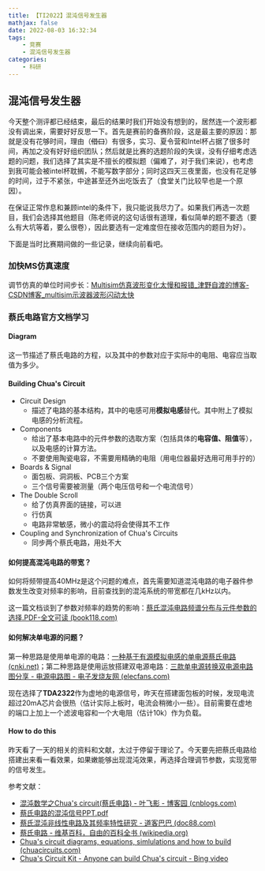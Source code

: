 ```yaml
---
title: 【TI2022】混沌信号发生器
mathjax: false
date: 2022-08-03 16:32:34
tags:
    - 竞赛
    - 混沌信号发生器
categories:
    - 科研
---
```


## 混沌信号发生器

今天整个测评都已经结束，最后的结果时我们开始没有想到的，居然连一个波形都没有调出来，需要好好反思一下。首先是赛前的备赛阶段，这是最主要的原因：那就是没有花够时间，理由（~~借口~~）有很多，实习、夏令营和Intel杯占据了很多时间，再加之没有好好组织团队；然后就是比赛的选题阶段的失误，没有仔细考虑选题的问题，我们选择了其实是不擅长的模拟题（偏难了，对于我们来说），也考虑到我可能会被intel杯耽搁，不能写数字部分；同时这四天三夜里面，也没有花足够的时间，过于不紧张，中途甚至还外出吃饭去了（食堂关门比较早也是一个原因）。

在保证正常作息和兼顾intel的条件下，我只能说我尽力了。如果我们再选一次题目，我们会选择其他题目（陈老师说的这句话很有道理，看似简单的题不要选（要么有大坑等着，要么很卷），因此要选有一定难度但在接收范围内的题目为好）。

下面是当时比赛期间做的一些记录，继续向前看吧。

<!--more-->

### 加快MS仿真速度

调节仿真的单位时间步长：[Multisim仿真波形变化太慢和报错_津野自渡的博客-CSDN博客_multisim示波器波形闪动太快](https://blog.csdn.net/qq_45413245/article/details/105426221)

### 蔡氏电路官方文档学习

#### Diagram

这一节描述了蔡氏电路的方程，以及其中的参数对应于实际中的电阻、电容应当取值为多少。

#### Building Chua's Circuit

* Circuit Design
    * 描述了电路的基本结构，其中的电感可用**模拟电感**替代。其中附上了模拟电感的分析流程。
* Components
    * 给出了基本电路中的元件参数的选取方案（包括具体的**电容值、阻值**等），以及电感的计算方法。
    * 不要使用陶瓷电容，不需要用精确的电阻（用电位器最好选用可用手拧的）
* Boards & Signal
    * 面包板、洞洞板、PCB三个方案
    * 三个信号需要被测量（两个电压信号和一个电流信号）
* The Double Scroll
    * 给了仿真界面的链接，可以进
    * 行仿真
    * 电路非常敏感，微小的震动将会使得其不工作
* Coupling and Synchronization of Chua's Circuits
    * 同步两个蔡氏电路，用处不大

#### 如何提高混沌电路的带宽？

如何将频带提高40MHz是这个问题的难点，首先需要知道混沌电路的电子器件参数发生改变对频率的影响，目前查找到的混沌系统的带宽都在几kHz以内。

这一篇文档谈到了参数对频率的趋势的影响：[蔡氏混沌电路频谱分布与元件参数的选择.PDF-全文可读 (book118.com)](https://max.book118.com/html/2019/0404/5143142133002023.shtm)

#### 如何解决单电源的问题？

第一种思路是使用单电源的电路：[一种基于有源模拟电感的单电源蔡氏电路 (cnki.net)](https://m.cnki.net/express/#/literatureDetailZh?id=xxyd202106030&typeId=CJFDALL&VNK=d6916a55)；第二种思路是使用运放搭建双电源电路：[三款单电源转换双电源电路图分享 \- 电源电路图 \- 电子发烧友网 (elecfans.com)](https://www.elecfans.com/dianlutu/dianyuandianlu/202003201186858.html)

现在选择了**TDA2322**作为虚地的电源信号，昨天在搭建面包板的时候，发现电流超过20mA芯片会很热（估计实际上板时，电流会稍微小一些）。目前需要在虚地的端口上加上一个滤波电容和一个大电阻（估计10k）作为负载。

#### How to do this

昨天看了一天的相关的资料和文献，太过于停留于理论了。今天要先把蔡氏电路给搭建出来看一看效果，如果嫩能够出现混沌效果，再选择合理调节参数，实现宽带的信号发生。 

参考文献：
* [混沌数学之Chua's circuit(蔡氏电路) - 叶飞影 - 博客园 (cnblogs.com)](https://www.cnblogs.com/WhyEngine/p/3974351.html)
* [蔡氏电路的混沌信号PPT.pdf](file:///D:/pc/%E4%B8%8B%E8%BD%BD/Documents/2019S-02-10.pdf)
* [蔡氏混沌非线性电路及其频率特性研究 \- 道客巴巴 (doc88.com)](https://www.doc88.com/p-3039166425631.html?r=1)
* [蔡氏电路 \- 维基百科，自由的百科全书 (wikipedia.org)](https://zh.wikipedia.org/wiki/%E8%94%A1%E6%B0%8F%E9%9B%BB%E8%B7%AF)
* [Chua's circuit diagrams, equations, simlulations and how to build (chuacircuits.com)](http://www.chuacircuits.com/)
* [Chua's Circuit Kit - Anyone can build Chua's circuit - Bing video](https://www.bing.com/videos/search?q=Chua%27s+Circuit+kits&&view=detail&mid=055B8CEF7E1AABA85000055B8CEF7E1AABA85000&&FORM=VRDGAR&ru=%2Fvideos%2Fsearch%3Fq%3DChua%2527s%2520Circuit%2520kits%26%26FORM%3DVDVVXX)